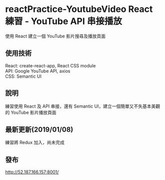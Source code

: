 # reactPractice-YoutubeVideo React 練習 - YouTube API 串接播放

使用 React 建立一個 YouTube 影片搜尋及播放頁面

## 使用技術

React: create-react-app, React CSS module<br>
API: Google YouTube API, axios<br>
CSS: Semantic UI

## 說明

練習使用 React 及 API 串接，還有 Semantic UI，建立一個簡單又不失基本美觀的 YouTube 影片播放頁面

## 最新更新(2019/01/08)

練習將 Redux 加入，尚未完成

## 發布
http://52.187.166.157:8001/
